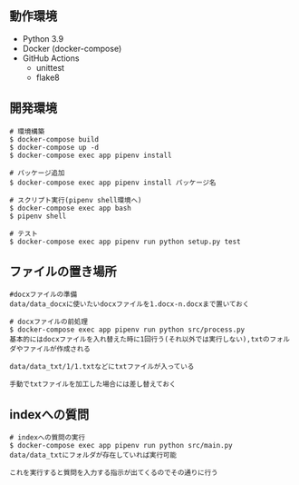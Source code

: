 ## 動作環境
- Python 3.9
- Docker (docker-compose)
- GitHub Actions
  - unittest
  - flake8

## 開発環境
```
# 環境構築
$ docker-compose build
$ docker-compose up -d
$ docker-compose exec app pipenv install

# パッケージ追加
$ docker-compose exec app pipenv install パッケージ名

# スクリプト実行(pipenv shell環境へ)
$ docker-compose exec app bash
$ pipenv shell

# テスト
$ docker-compose exec app pipenv run python setup.py test
```

## ファイルの置き場所
```
#docxファイルの準備
data/data_docxに使いたいdocxファイルを1.docx-n.docxまで置いておく

# docxファイルの前処理
$ docker-compose exec app pipenv run python src/process.py
基本的にはdocxファイルを入れ替えた時に1回行う(それ以外では実行しない),txtのフォルダやファイルが作成される

data/data_txt/1/1.txtなどにtxtファイルが入っている

手動でtxtファイルを加工した場合には差し替えておく
```

## indexへの質問
```
# indexへの質問の実行
$ docker-compose exec app pipenv run python src/main.py
data/data_txtにフォルダが存在していれば実行可能

これを実行すると質問を入力する指示が出てくるのでその通りに行う
```